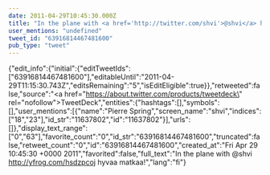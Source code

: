 ```yaml
---
date: 2011-04-29T10:45:30.000Z
title: "In the plane with <a href='http://twitter.com/shvi'>@shvi</a> http://yfrog.com/hsdzpcoj hyvaa matkaa!″"
user_mentions: "undefined"
tweet_id: "63916814467481600"
pub_type: "tweet"
---
```

{"edit_info":{"initial":{"editTweetIds":["63916814467481600"],"editableUntil":"2011-04-29T11:15:30.743Z","editsRemaining":"5","isEditEligible":true}},"retweeted":false,"source":"<a href=\"https://about.twitter.com/products/tweetdeck\" rel=\"nofollow\">TweetDeck</a>","entities":{"hashtags":[],"symbols":[],"user_mentions":[{"name":"Pierre Spring","screen_name":"shvi","indices":["18","23"],"id_str":"11637802","id":"11637802"}],"urls":[]},"display_text_range":["0","63"],"favorite_count":"0","id_str":"63916814467481600","truncated":false,"retweet_count":"0","id":"63916814467481600","created_at":"Fri Apr 29 10:45:30 +0000 2011","favorited":false,"full_text":"In the plane with @shvi http://yfrog.com/hsdzpcoj hyvaa matkaa!","lang":"fi"}
